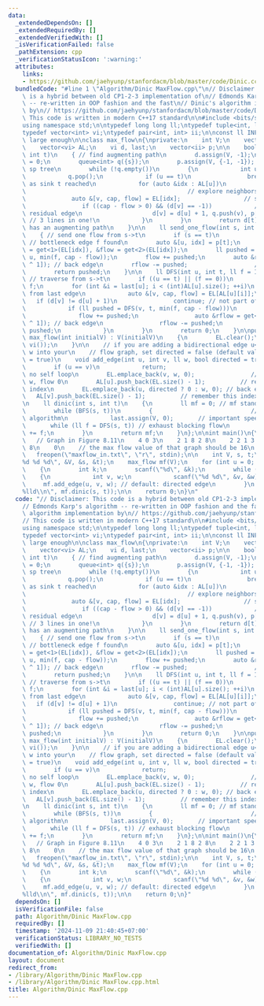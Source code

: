 ```yaml
---
data:
  _extendedDependsOn: []
  _extendedRequiredBy: []
  _extendedVerifiedWith: []
  _isVerificationFailed: false
  _pathExtension: cpp
  _verificationStatusIcon: ':warning:'
  attributes:
    links:
    - https://github.com/jaehyunp/stanfordacm/blob/master/code/Dinic.cc
  bundledCode: "#line 1 \"Algorithm/Dinic MaxFlow.cpp\"\n// Disclaimer: This code\
    \ is a hybrid between old CP1-2-3 implementation of\n// Edmonds Karp's algorithm\
    \ -- re-written in OOP fashion and the fast\n// Dinic's algorithm implementation\
    \ by\n// https://github.com/jaehyunp/stanfordacm/blob/master/code/Dinic.cc\n//\
    \ This code is written in modern C++17 standard\n\n#include <bits/stdc++.h>\n\
    using namespace std;\n\ntypedef long long ll;\ntypedef tuple<int, ll, ll> edge;\n\
    typedef vector<int> vi;\ntypedef pair<int, int> ii;\n\nconst ll INF = 1e18; //\
    \ large enough\n\nclass max_flow\n{\nprivate:\n    int V;\n    vector<edge> EL;\n\
    \    vector<vi> AL;\n    vi d, last;\n    vector<ii> p;\n\n    bool BFS(int s,\
    \ int t)\n    { // find augmenting path\n        d.assign(V, -1);\n        d[s]\
    \ = 0;\n        queue<int> q({s});\n        p.assign(V, {-1, -1}); // record BFS\
    \ sp tree\n        while (!q.empty())\n        {\n            int u = q.front();\n\
    \            q.pop();\n            if (u == t)\n                break; // stop\
    \ as sink t reached\n            for (auto &idx : AL[u])\n            {      \
    \                                              // explore neighbors of u\n   \
    \             auto &[v, cap, flow] = EL[idx];                  // stored in EL[idx]\n\
    \                if ((cap - flow > 0) && (d[v] == -1))            // positive\
    \ residual edge\n                    d[v] = d[u] + 1, q.push(v), p[v] = {u, idx};\
    \ // 3 lines in one!\n            }\n        }\n        return d[t] != -1; //\
    \ has an augmenting path\n    }\n\n    ll send_one_flow(int s, int t, ll f = INF)\n\
    \    { // send one flow from s->t\n        if (s == t)\n            return f;\
    \ // bottleneck edge f found\n        auto &[u, idx] = p[t];\n        auto &cap\
    \ = get<1>(EL[idx]), &flow = get<2>(EL[idx]);\n        ll pushed = send_one_flow(s,\
    \ u, min(f, cap - flow));\n        flow += pushed;\n        auto &rflow = get<2>(EL[idx\
    \ ^ 1]); // back edge\n        rflow -= pushed;                   // back flow\n\
    \        return pushed;\n    }\n\n    ll DFS(int u, int t, ll f = INF)\n    {\
    \ // traverse from s->t\n        if ((u == t) || (f == 0))\n            return\
    \ f;\n        for (int &i = last[u]; i < (int)AL[u].size(); ++i)\n        { //\
    \ from last edge\n            auto &[v, cap, flow] = EL[AL[u][i]];\n         \
    \   if (d[v] != d[u] + 1)\n                continue; // not part of layer graph\n\
    \            if (ll pushed = DFS(v, t, min(f, cap - flow)))\n            {\n \
    \               flow += pushed;\n                auto &rflow = get<2>(EL[AL[u][i]\
    \ ^ 1]); // back edge\n                rflow -= pushed;\n                return\
    \ pushed;\n            }\n        }\n        return 0;\n    }\n\npublic:\n   \
    \ max_flow(int initialV) : V(initialV)\n    {\n        EL.clear();\n        AL.assign(V,\
    \ vi());\n    }\n\n    // if you are adding a bidirectional edge u<->v with weight\
    \ w into your\n    // flow graph, set directed = false (default value is directed\
    \ = true)\n    void add_edge(int u, int v, ll w, bool directed = true)\n    {\n\
    \        if (u == v)\n            return;                              // safeguard:\
    \ no self loop\n        EL.emplace_back(v, w, 0);                // u->v, cap\
    \ w, flow 0\n        AL[u].push_back(EL.size() - 1);          // remember this\
    \ index\n        EL.emplace_back(u, directed ? 0 : w, 0); // back edge\n     \
    \   AL[v].push_back(EL.size() - 1);          // remember this index\n    }\n\n\
    \n    ll dinic(int s, int t)\n    {\n        ll mf = 0; // mf stands for max_flow\n\
    \        while (BFS(s, t))\n        {                            // an O(V^2*E)\
    \ algorithm\n            last.assign(V, 0);       // important speedup\n     \
    \       while (ll f = DFS(s, t)) // exhaust blocking flow\n                mf\
    \ += f;\n        }\n        return mf;\n    }\n};\n\nint main()\n{\n    /*\n \
    \   // Graph in Figure 8.11\n    4 0 3\n    2 1 8 2 8\n    2 2 1 3 8\n    1 3\
    \ 8\n    0\n    // the max flow value of that graph should be 16\n    */\n\n \
    \   freopen(\"maxflow_in.txt\", \"r\", stdin);\n\n    int V, s, t;\n    scanf(\"\
    %d %d %d\", &V, &s, &t);\n    max_flow mf(V);\n    for (int u = 0; u < V; ++u)\n\
    \    {\n        int k;\n        scanf(\"%d\", &k);\n        while (k--)\n    \
    \    {\n            int v, w;\n            scanf(\"%d %d\", &v, &w);\n       \
    \     mf.add_edge(u, v, w); // default: directed edge\n        }\n    }\n    printf(\"\
    %lld\\n\", mf.dinic(s, t));\n\n    return 0;\n}\n"
  code: "// Disclaimer: This code is a hybrid between old CP1-2-3 implementation of\n\
    // Edmonds Karp's algorithm -- re-written in OOP fashion and the fast\n// Dinic's\
    \ algorithm implementation by\n// https://github.com/jaehyunp/stanfordacm/blob/master/code/Dinic.cc\n\
    // This code is written in modern C++17 standard\n\n#include <bits/stdc++.h>\n\
    using namespace std;\n\ntypedef long long ll;\ntypedef tuple<int, ll, ll> edge;\n\
    typedef vector<int> vi;\ntypedef pair<int, int> ii;\n\nconst ll INF = 1e18; //\
    \ large enough\n\nclass max_flow\n{\nprivate:\n    int V;\n    vector<edge> EL;\n\
    \    vector<vi> AL;\n    vi d, last;\n    vector<ii> p;\n\n    bool BFS(int s,\
    \ int t)\n    { // find augmenting path\n        d.assign(V, -1);\n        d[s]\
    \ = 0;\n        queue<int> q({s});\n        p.assign(V, {-1, -1}); // record BFS\
    \ sp tree\n        while (!q.empty())\n        {\n            int u = q.front();\n\
    \            q.pop();\n            if (u == t)\n                break; // stop\
    \ as sink t reached\n            for (auto &idx : AL[u])\n            {      \
    \                                              // explore neighbors of u\n   \
    \             auto &[v, cap, flow] = EL[idx];                  // stored in EL[idx]\n\
    \                if ((cap - flow > 0) && (d[v] == -1))            // positive\
    \ residual edge\n                    d[v] = d[u] + 1, q.push(v), p[v] = {u, idx};\
    \ // 3 lines in one!\n            }\n        }\n        return d[t] != -1; //\
    \ has an augmenting path\n    }\n\n    ll send_one_flow(int s, int t, ll f = INF)\n\
    \    { // send one flow from s->t\n        if (s == t)\n            return f;\
    \ // bottleneck edge f found\n        auto &[u, idx] = p[t];\n        auto &cap\
    \ = get<1>(EL[idx]), &flow = get<2>(EL[idx]);\n        ll pushed = send_one_flow(s,\
    \ u, min(f, cap - flow));\n        flow += pushed;\n        auto &rflow = get<2>(EL[idx\
    \ ^ 1]); // back edge\n        rflow -= pushed;                   // back flow\n\
    \        return pushed;\n    }\n\n    ll DFS(int u, int t, ll f = INF)\n    {\
    \ // traverse from s->t\n        if ((u == t) || (f == 0))\n            return\
    \ f;\n        for (int &i = last[u]; i < (int)AL[u].size(); ++i)\n        { //\
    \ from last edge\n            auto &[v, cap, flow] = EL[AL[u][i]];\n         \
    \   if (d[v] != d[u] + 1)\n                continue; // not part of layer graph\n\
    \            if (ll pushed = DFS(v, t, min(f, cap - flow)))\n            {\n \
    \               flow += pushed;\n                auto &rflow = get<2>(EL[AL[u][i]\
    \ ^ 1]); // back edge\n                rflow -= pushed;\n                return\
    \ pushed;\n            }\n        }\n        return 0;\n    }\n\npublic:\n   \
    \ max_flow(int initialV) : V(initialV)\n    {\n        EL.clear();\n        AL.assign(V,\
    \ vi());\n    }\n\n    // if you are adding a bidirectional edge u<->v with weight\
    \ w into your\n    // flow graph, set directed = false (default value is directed\
    \ = true)\n    void add_edge(int u, int v, ll w, bool directed = true)\n    {\n\
    \        if (u == v)\n            return;                              // safeguard:\
    \ no self loop\n        EL.emplace_back(v, w, 0);                // u->v, cap\
    \ w, flow 0\n        AL[u].push_back(EL.size() - 1);          // remember this\
    \ index\n        EL.emplace_back(u, directed ? 0 : w, 0); // back edge\n     \
    \   AL[v].push_back(EL.size() - 1);          // remember this index\n    }\n\n\
    \n    ll dinic(int s, int t)\n    {\n        ll mf = 0; // mf stands for max_flow\n\
    \        while (BFS(s, t))\n        {                            // an O(V^2*E)\
    \ algorithm\n            last.assign(V, 0);       // important speedup\n     \
    \       while (ll f = DFS(s, t)) // exhaust blocking flow\n                mf\
    \ += f;\n        }\n        return mf;\n    }\n};\n\nint main()\n{\n    /*\n \
    \   // Graph in Figure 8.11\n    4 0 3\n    2 1 8 2 8\n    2 2 1 3 8\n    1 3\
    \ 8\n    0\n    // the max flow value of that graph should be 16\n    */\n\n \
    \   freopen(\"maxflow_in.txt\", \"r\", stdin);\n\n    int V, s, t;\n    scanf(\"\
    %d %d %d\", &V, &s, &t);\n    max_flow mf(V);\n    for (int u = 0; u < V; ++u)\n\
    \    {\n        int k;\n        scanf(\"%d\", &k);\n        while (k--)\n    \
    \    {\n            int v, w;\n            scanf(\"%d %d\", &v, &w);\n       \
    \     mf.add_edge(u, v, w); // default: directed edge\n        }\n    }\n    printf(\"\
    %lld\\n\", mf.dinic(s, t));\n\n    return 0;\n}"
  dependsOn: []
  isVerificationFile: false
  path: Algorithm/Dinic MaxFlow.cpp
  requiredBy: []
  timestamp: '2024-11-09 21:40:45+07:00'
  verificationStatus: LIBRARY_NO_TESTS
  verifiedWith: []
documentation_of: Algorithm/Dinic MaxFlow.cpp
layout: document
redirect_from:
- /library/Algorithm/Dinic MaxFlow.cpp
- /library/Algorithm/Dinic MaxFlow.cpp.html
title: Algorithm/Dinic MaxFlow.cpp
---
```

